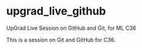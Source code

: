 # upgrad_live_github
UpGrad Live Session on GitHub and Git, for ML C36

This is a session on Git and GitHub for C36.
